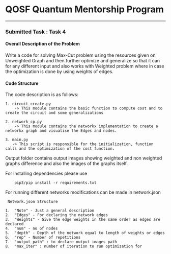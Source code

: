 # QOSF Quantum Mentorship Program
---
### Submitted Task : Task 4




#### Overall Description of the Problem
Write a code for solving Max-Cut problem using the resources given on Unweighted Graph and then further optimize and generalize so that it can for any different input and also works with Weighted problem where in case the optimization is done by using weights of edges.

#### Code Structure

The code description is as follows:

    1. circuit_create.py
        -> This module contains the basic function to compute cost and to create the circuit and some generalizations 
    
    2. network_cp.py 
        -> This module contains the networkx implementation to create a networkx graph and visualise the Edges and nodes.

    3. main.py
       -> This script is responsible for the initialization, function calls and the optimization of the cost function.


Output folder contains output images showing weighted and non weighted graphs difference and also the images of the graphs itself.

For installing dependencies please use

        pip3/pip install -r requirements.txt

For running different networks modifications can be made in network.json

     Network.json Structure

    1.  "Note" - Just a general description
    2.  "Edges" - For declaring the network edges
    3.  "Weights" - Give the edge weights in the same order as edges are declared
    4.  "num" - no of nodes
    5.  "depth" - Depth of the network equal to length of weights or edges
    6.  "rep" - Number of repetitions 
    7.  "output_path" : to declare output images path
    8.  "max_iter" : number of iteration to run optimization for


